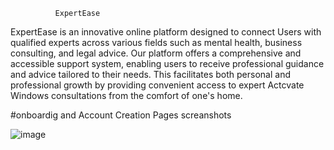               ExpertEase 
ExpertEase is an innovative online platform designed to connect Users with qualified experts across various fields such as mental health, business consulting, and legal advice. Our platform offers a comprehensive and accessible support system, enabling users to receive professional guidance and advice tailored to their needs. This facilitates both personal and professional growth by providing convenient access to expert Actcvate Windows consultations from the comfort of one's home.


#onboardig and Account Creation Pages screanshots

![image](https://github.com/user-attachments/assets/0a279b12-3054-42dc-8d6c-b6377c2026c7)
